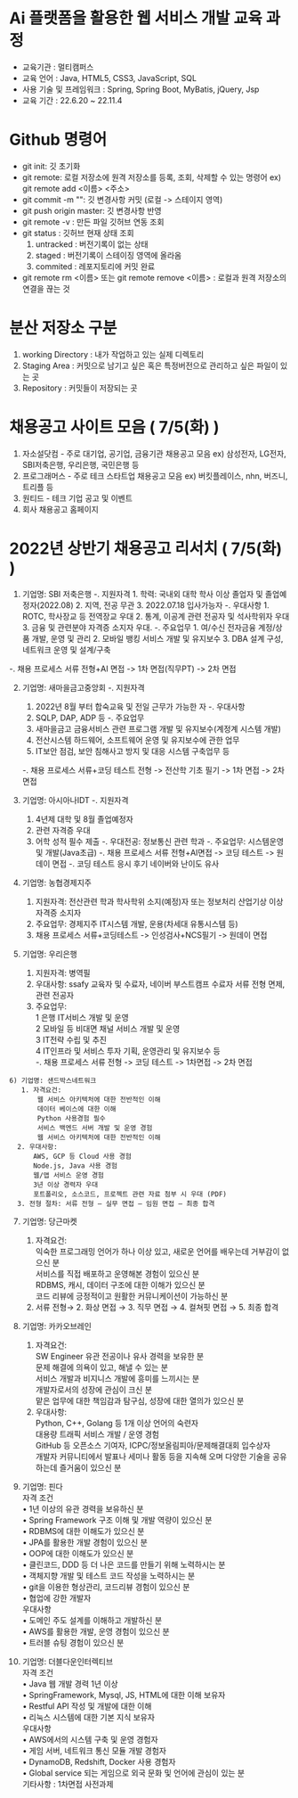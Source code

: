 # Ai 플랫폼을 활용한 웹 서비스 개발 교육 과정
  - 교육기관 : 멀티캠퍼스
  - 교육 언어 : Java, HTML5, CSS3, JavaScript, SQL
  - 사용 기술 및 프레임워크 : Spring, Spring Boot, MyBatis, jQuery, Jsp
  - 교육 기간 : 22.6.20 ~ 22.11.4

# Github 명령어
   - git init: 깃 초기화
   - git remote: 로컬 저장소에 원격 저장소를 등록, 조회, 삭제할 수 있는 명령어
      ex) git remote add <이름> <주소>
   - git commit -m "": 깃 변경사항 커밋 (로컬 -> 스테이지 영역)
   - git push origin master: 깃 변경사항 반영
   - git remote -v : 만든 파일 깃허브 연동 조회
   - git status : 깃허브 현재 상태 조회
       1. untracked : 버전기록이 없는 상태
       2. staged : 버전기록이 스테이징 영역에 올라옴
       3. commited : 레포지토리에 커밋 완료
   - git remote rm <이름> 또는 git remote remove  <이름> :  로컬과 원격 저장소의 연결을 끊는 것

# 분산 저장소 구분
   1. working Directory : 내가 작업하고 있는 실제 디렉토리
   2. Staging Area :  커밋으로 남기고 싶은 혹은 특정버전으로 관리하고 싶은 파일이 있는 곳
   3. Repository : 커밋들이 저장되는 곳
   
# 채용공고 사이트 모음 ( 7/5(화) )
   1. 자소설닷컴   - 주로 대기업, 공기업, 금융기관 채용공고 모음 ex) 삼성전자, LG전자, SBI저축은행, 우리은행, 국민은행 등 
   2. 프로그래머스 - 주로 테크 스타트업 채용공고 모음 ex) 버킷플레이스, nhn, 버즈니, 트리플 등
   3. 원티드      - 테크 기업 공고 및 이벤트 
   4. 회사 채용공고 홈페이지

# 2022년 상반기 채용공고 리서치 ( 7/5(화) )
   1) 기업명: SBI 저축은행
   -. 지원자격
    1. 학력: 국내외 대학 학사 이상 졸업자 및 졸업예정자(2022.08)
    2. 지역, 전공 무관
    3. 2022.07.18 입사가능자
   -. 우대사항
    1. ROTC, 학사장교 등 전역장교 우대
    2. 통계, 이공계 관련 전공자 및 석사학위자 우대
    3. 금융 및 관련분야 자격증 소지자 우대.
   -. 주요업무
    1. 여/수신 전자금융 계정/상품 개발, 운영 및 관리
    2. 모바일 뱅킹 서비스 개발 및 유지보수
    3. DBA 설계 구성, 네트워크 운영 및 설계/구축
    
   -. 채용 프로세스
      서류 전형+AI 면접 -> 1차 면접(직무PT) -> 2차 면접
   
   2) 기업명: 새마을금고중앙회
     -. 지원자격
      1. 2022년 8월 부터 합숙교육 및 전일 근무가 가능한 자
     -. 우대사항
      1. SQLP, DAP, ADP 등
     -. 주요업무 
      1. 새마을금고 금융서비스 관련 프로그램 개발 및 유지보수(계정계 시스템 개발)
      2. 전산시스템 하드웨어, 소프트웨어 운영 및 유지보수에 관한 업무
      3. IT보안 점검, 보안 침해사고 방지 및 대응 시스템 구축업무 등
      
      -. 채용 프로세스
         서류+코딩 테스트 전형 -> 전산학 기초 필기 -> 1차 면접 -> 2차 면접
   
   3) 기업명: 아시아나IDT
     -. 지원자격
        1. 4년제 대학 및 8월 졸업예정자
        2. 관련 자격증 우대
        3. 어학 성적 필수 제출
     -. 우대전공: 정보통신 관련 학과
     -. 주요업무: 시스템운영 및 개발(Java초급)
     -. 채용 프로세스
        서류 전형+AI면접 -> 코딩 테스트 -> 원데이 면접
     -. 코딩 테스트 응시 후기
        네이버와 난이도 유사
        
   4) 기업명: 농협경제지주
      1. 지원자격: 전산관련 학과 학사학위 소지(예정)자 또는 정보처리 산업기상 이상 자격증 소지자
      2. 주요업무: 경제지주 IT시스템 개발, 운용(차세대 유통시스템 등)
      3. 채용 프로세스
         서류+코딩테스트 -> 인성검사+NCS필기 -> 원데이 면접
   
   5) 기업명: 우리은행
      1. 지원자격: 병역필
      2. 우대사항: ssafy 교육자 및 수료자, 네이버 부스트캠프 수료자 서류 전형 면제, 관련 전공자<br/>
      3. 주요업무:<br/>
         1 은행 IT서비스 개발 및 운영<br/>
         2 모바일 등 비대면 채널 서비스 개발 및 운영<br/>
         3 IT전략 수립 및 추진<br/>
         4 IT인프라 및 서비스 투자 기획, 운영관리 및 유지보수 등<br/>
       -. 채용 프로세스
          서류 전형 -> 코딩 테스트 -> 1차면접 -> 2차 면접
          
    6) 기업명: 샌드박스네트워크
       1. 자격요건:
           웹 서비스 아키텍처에 대한 전반적인 이해
           데이터 베이스에 대한 이해
           Python 사용경험 필수
           서비스 백엔드 서버 개발 및 운영 경험
           웹 서비스 아키텍처에 대한 전반적인 이해
      2. 우대사항:
          AWS, GCP 등 Cloud 사용 경험
          Node.js, Java 사용 경험
          웹/앱 서비스 운영 경험
          3년 이상 경력자 우대
          포트폴리오, 소스코드, 프로젝트 관련 자료 첨부 시 우대 (PDF)
      3. 전형 절차: 서류 전형 – 실무 면접 – 임원 면접 – 최종 합격
      
   7) 기업명: 당근마켓
      1. 자격요건:<br/>
         익숙한 프로그래밍 언어가 하나 이상 있고, 새로운 언어를 배우는데 거부감이 없으신 분<br/>
         서비스를 직접 배포하고 운영해본 경험이 있으신 분<br/>
         RDBMS, 캐시, 데이터 구조에 대한 이해가 있으신 분<br/>
         코드 리뷰에 긍정적이고 원활한 커뮤니케이션이 가능하신 분<br/>
      2. 서류 전형→  2. 화상 면접 →  3. 직무 면접 →  4. 컬쳐핏 면접  →  5. 최종 합격
   
   8) 기업명: 카카오브레인
      1. 자격요건:<br/>
         SW Engineer 유관 전공이나 유사 경력을 보유한 분<br/>
         문제 해결에 의욕이 있고, 해낼 수 있는 분<br/>
         서비스 개발과 비지니스 개발에 흥미를 느끼시는 분<br/>
         개발자로서의 성장에 관심이 크신 분<br/>
         맡은 업무에 대한 책임감과 탐구심, 성장에 대한 열의가 있으신 분<br/>
      2. 우대사항: <br/>
         Python, C++, Golang 등 1개 이상 언어의 숙련자 <br/>
         대용량 트래픽 서비스 개발 / 운영 경험 <br/>
         GitHub 등 오픈소스 기여자, ICPC/정보올림피아/문제해결대회 입수상자 <br/>
         개발자 커뮤니티에서 발표나 세미나 활동 등을 지속해 오며 다양한 기술을 공유하는데 즐거움이 있으신 분 <br/>
   9) 기업명: 핀다<br/>
      자격 조건<br/>
       • 1년 이상의 유관 경력을 보유하신 분<br/>
       • Spring Framework 구조 이해 및 개발 역량이 있으신 분<br/>
       • RDBMS에 대한 이해도가 있으신 분<br/>
       • JPA를 활용한 개발 경험이 있으신 분<br/>
       • OOP에 대한 이해도가 있으신 분<br/>
       • 클린코드, DDD 등 더 나은 코드를 만들기 위해 노력하시는 분<br/>
       • 객체지향 개발 및 테스트 코드 작성을 노력하시는 분<br/>
       • git을 이용한 형상관리, 코드리뷰 경험이 있으신 분<br/>
       • 협업에 강한 개발자<br/>
     우대사항<br/>
       • 도메인 주도 설계를 이해하고 개발하신 분<br/>
       • AWS를 활용한 개발, 운영 경험이 있으신 분<br/>
       • 트러블 슈팅 경험이 있으신 분<br/>
       
  10) 기업명: 더블다운인터렉티브<br/>
      자격 조건<br/>
       • Java 웹 개발 경력 1년 이상<br/>
       • SpringFramework, Mysql, JS, HTML에 대한 이해 보유자<br/>
       • Restful API 작성 및 개발에 대한 이해<br/>
       • 리눅스 시스템에 대한 기본 지식 보유자<br/>
      우대사항<br/>
       • AWS에서의 시스템 구축 및 운영 경험자<br/>
       • 게임 서버, 네트워크 통신 모듈 개발 경험자<br/>
       • DynamoDB, Redshift, Docker 사용 경험자<br/>
       • Global service 되는 게임으로 외국 문화 및 언어에 관심이 있는 분<br/>
      기타사항 : 1차면접 사전과제
     
    
   
   
   

